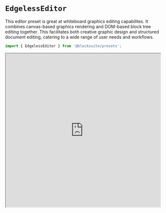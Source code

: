 # `EdgelessEditor`

This editor preset is great at whiteboard graphics editing capabilites. It combines canvas-based graphics rendering and DOM-based block tree editing together. This facilitates both creative graphic design and structured document editing, catering to a wide range of user needs and workflows.

```ts
import { EdgelessEditor } from '@blocksuite/presets';
```

<iframe src="https://try-blocksuite.vercel.app/starter/?init&mode=edgeless" width="100%" height="500"></iframe>
